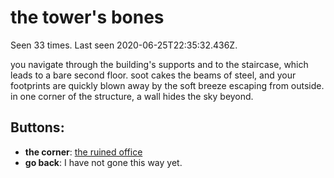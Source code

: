 # the tower's bones

Seen 33 times. Last seen 2020-06-25T22:35:32.436Z.

you navigate through the building's supports and to the staircase, which leads to a bare second floor. soot cakes the beams of steel, and your footprints are quickly blown away by the soft breeze escaping from outside. in one corner of the structure, a wall hides the sky beyond.

## Buttons:

- **the corner**: [the ruined office](the-ruined-office-Nnkh4ub.md)
- **go back**: I have not gone this way yet.